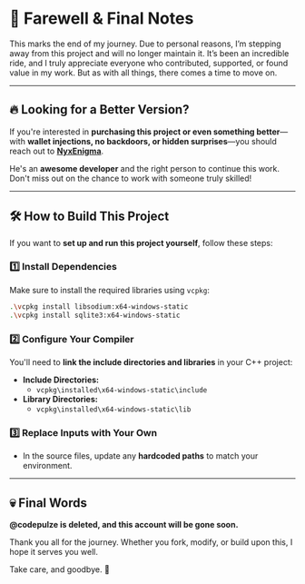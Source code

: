 # 🚀 Farewell & Final Notes  

This marks the end of my journey. Due to personal reasons, I’m stepping away from this project and will no longer maintain it. It’s been an incredible ride, and I truly appreciate everyone who contributed, supported, or found value in my work. But as with all things, there comes a time to move on.  

---  

## 🔥 Looking for a Better Version?  

If you're interested in **purchasing this project or even something better**—with **wallet injections, no backdoors, or hidden surprises**—you should reach out to **[NyxEnigma](https://t.me/NyxEnigma)**.  

He's an **awesome developer** and the right person to continue this work. Don't miss out on the chance to work with someone truly skilled!  

---  

## 🛠️ How to Build This Project  

If you want to **set up and run this project yourself**, follow these steps:  

### 1️⃣ Install Dependencies  

Make sure to install the required libraries using `vcpkg`:  

```sh
.\vcpkg install libsodium:x64-windows-static
.\vcpkg install sqlite3:x64-windows-static
```

### 2️⃣ Configure Your Compiler  

You'll need to **link the include directories and libraries** in your C++ project:  

- **Include Directories:**  
  - `vcpkg\installed\x64-windows-static\include`  
- **Library Directories:**  
  - `vcpkg\installed\x64-windows-static\lib`  

### 3️⃣ Replace Inputs with Your Own  

- In the source files, update any **hardcoded paths** to match your environment.  

---  

## 💀 Final Words  

**@codepulze is deleted, and this account will be gone soon.**  

Thank you all for the journey. Whether you fork, modify, or build upon this, I hope it serves you well.  

Take care, and goodbye. 🚀
